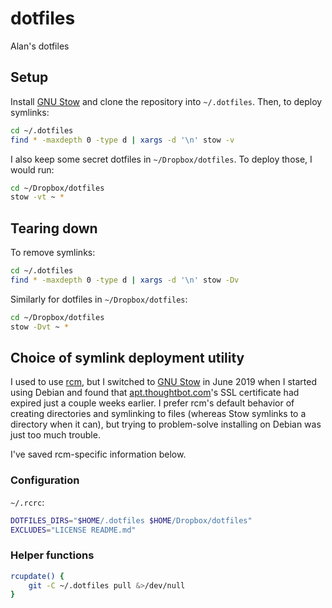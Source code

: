 [//]: # (-*- mode: Markdown; coding: utf-8; -*-)

# dotfiles #

Alan's dotfiles


## Setup ##

Install [GNU Stow](https://www.gnu.org/software/stow/) and clone the repository into `~/.dotfiles`.
Then, to deploy symlinks:

```sh
cd ~/.dotfiles
find * -maxdepth 0 -type d | xargs -d '\n' stow -v
```

I also keep some secret dotfiles in `~/Dropbox/dotfiles`. To deploy
those, I would run:

```sh
cd ~/Dropbox/dotfiles
stow -vt ~ *
```


## Tearing down ##

To remove symlinks:

```sh
cd ~/.dotfiles
find * -maxdepth 0 -type d | xargs -d '\n' stow -Dv
```

Similarly for dotfiles in `~/Dropbox/dotfiles`:

```sh
cd ~/Dropbox/dotfiles
stow -Dvt ~ *
```


## Choice of symlink deployment utility ##

I used to use [rcm](https://github.com/thoughtbot/rcm), but I switched to [GNU Stow](https://www.gnu.org/software/stow/) in June 2019
when I started using Debian and found that [apt.thoughtbot.com](https://apt.thoughtbot.com/)'s
SSL certificate had expired just a couple weeks earlier. I prefer
rcm's default behavior of creating directories and symlinking to files
(whereas Stow symlinks to a directory when it can), but trying to
problem-solve installing on Debian was just too much trouble.

I've saved rcm-specific information below.

### Configuration ###

`~/.rcrc`:

```bash
DOTFILES_DIRS="$HOME/.dotfiles $HOME/Dropbox/dotfiles"
EXCLUDES="LICENSE README.md"
```

### Helper functions ###

```sh
rcupdate() {
    git -C ~/.dotfiles pull &>/dev/null
}
```

